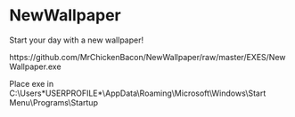 # NewWallpaper
Start your day with a new wallpaper!


<link>https://github.com/MrChickenBacon/NewWallpaper/raw/master/EXES/NewWallpaper.exe</link>

Place exe in C:\Users\*USERPROFILE*\AppData\Roaming\Microsoft\Windows\Start Menu\Programs\Startup
